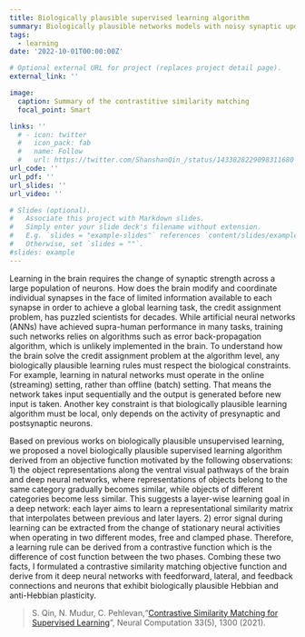 ```yaml
---
title: Biologically plausible supervised learning algorithm
summary: Biologically plausible networks models with noisy synaptic update explain the widely observed representational drift.
tags:
  - learning
date: '2022-10-01T00:00:00Z'

# Optional external URL for project (replaces project detail page).
external_link: ''

image:
  caption: Summary of the contrastitive similarity matching
  focal_point: Smart

links: ''
  # - icon: twitter
  #   icon_pack: fab
  #   name: Follow
  #   url: https://twitter.com/ShanshanQin_/status/1433828229098311680
url_code: ''
url_pdf: ''
url_slides: ''
url_video: ''

# Slides (optional).
#   Associate this project with Markdown slides.
#   Simply enter your slide deck's filename without extension.
#   E.g. `slides = "example-slides"` references `content/slides/example-slides.md`.
#   Otherwise, set `slides = ""`.
#slides: example
---
```


Learning in the brain requires the change of synaptic strength across a large population of neurons. How does the brain modify and coordinate individual synapses in the face of limited information available to each synapse in order to achieve a global learning task, the credit assignment problem, has puzzled scientists for decades. While artificial neural networks (ANNs) have achieved supra-human performance in many tasks, training such networks relies on algorithms such as error back-propagation algorithm, which is unlikely implemented in the brain. To understand how the brain solve the credit assignment problem at the algorithm level, any biologically plausible learning rules must respect the biological constraints. For example, learning in natural networks must operate in the online (streaming) setting, rather than offline (batch) setting. That means the network takes input sequentially and the output is generated before new input is taken. Another key constraint is that biologically plausible learning algorithm must be local, only depends on the activity of presynaptic and postsynaptic neurons.

Based on previous works on biologically plausible unsupervised learning, we proposed a novel biologically plausible supervised learning algorithm derived from an objective function motivated by the following observations: 1) the object representations along the ventral visual pathways of the brain and deep neural networks, where representations of objects belong to the same category gradually becomes similar, while objects of different categories become less similar. This suggests a layer-wise learning goal in a deep network: each layer aims to learn a representational similarity matrix that interpolates between previous and later layers. 2) error signal during learning can be extracted from the change of stationary neural activities when operating in two different modes, free and clamped phase. Therefore, a learning rule can be derived from a contrastive function which is the difference of cost function between the two phases. Combing these two facts, I formulated a contrastive similarity matching objective function and derive from it deep neural networks with feedforward, lateral, and feedback connections and neurons that exhibit biologically plausible Hebbian and anti-Hebbian plasticity.

> S. Qin, N. Mudur, C. Pehlevan,“[Contrastive Similarity Matching for Supervised Learning](https://direct.mit.edu/neco/article-abstract/33/5/1300/97484/Contrastive-Similarity-Matching-for-Supervised?redirectedFrom=fulltext)”, Neural Computation 33(5), 1300 (2021).